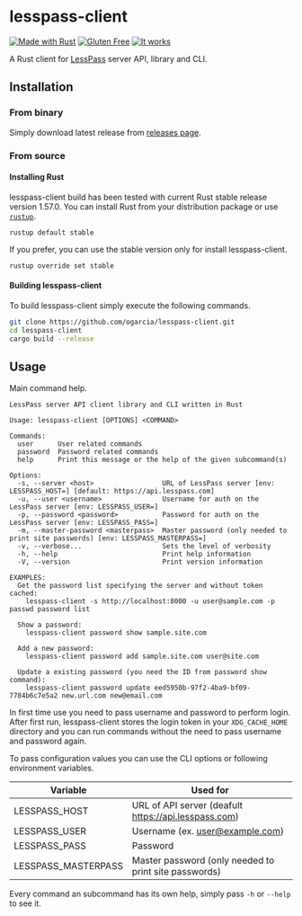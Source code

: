 # lesspass-client

[![Made with Rust](https://forthebadge.com/images/badges/made-with-rust.svg)](https://forthebadge.com)
[![Gluten Free](https://forthebadge.com/images/badges/gluten-free.svg)](https://forthebadge.com)
[![It works](https://forthebadge.com/images/badges/it-works-why.svg)](https://forthebadge.com)

A Rust client for [LessPass][lesspass] server API, library and CLI.

[lesspass]: https://github.com/lesspass/lesspass

## Installation

### From binary

Simply download latest release from [releases page][releases].

[releases]: https://github.com/ogarcia/lesspass-client/releases

### From source

#### Installing Rust

lesspass-client build has been tested with current Rust stable release
version 1.57.0. You can install Rust from your distribution package or use
[`rustup`](rustup).
```
rustup default stable
```

If you prefer, you can use the stable version only for install
lesspass-client.
```
rustup override set stable
```

[rustup]: https://rustup.rs/

#### Building lesspass-client

To build lesspass-client simply execute the following commands.
```sh
git clone https://github.com/ogarcia/lesspass-client.git
cd lesspass-client
cargo build --release
```

## Usage

Main command help.
```
LessPass server API client library and CLI written in Rust

Usage: lesspass-client [OPTIONS] <COMMAND>

Commands:
  user      User related commands
  password  Password related commands
  help      Print this message or the help of the given subcommand(s)

Options:
  -s, --server <host>                 URL of LessPass server [env: LESSPASS_HOST=] [default: https://api.lesspass.com]
  -u, --user <username>               Username for auth on the LessPass server [env: LESSPASS_USER=]
  -p, --password <password>           Password for auth on the LessPass server [env: LESSPASS_PASS=]
  -m, --master-password <masterpass>  Master password (only needed to print site passwords) [env: LESSPASS_MASTERPASS=]
  -v, --verbose...                    Sets the level of verbosity
  -h, --help                          Print help information
  -V, --version                       Print version information

EXAMPLES:
  Get the password list specifying the server and without token cached:
    lesspass-client -s http://localhost:8000 -u user@sample.com -p passwd password list

  Show a password:
    lesspass-client password show sample.site.com

  Add a new password:
    lesspass-client password add sample.site.com user@site.com

  Update a existing password (you need the ID from password show command):
    lesspass-client password update eed5950b-97f2-4ba9-bf09-7784b6c7e5a2 new.url.com new@email.com
```

In first time use you need to pass username and password to perform login.
After first run, lesspass-client stores the login token in your
`XDG_CACHE_HOME` directory and you can run commands without the need to pass
username and password again.

To pass configuration values you can use the CLI options or following
environment variables.

| Variable | Used for |
| --- | --- |
| LESSPASS_HOST | URL of API server (deafult https://api.lesspass.com) |
| LESSPASS_USER | Username (ex. user@example.com) |
| LESSPASS_PASS | Password |
| LESSPASS_MASTERPASS | Master password (only needed to print site passwords) |

Every command an subcommand has its own help, simply pass `-h` or `--help`
to see it.
